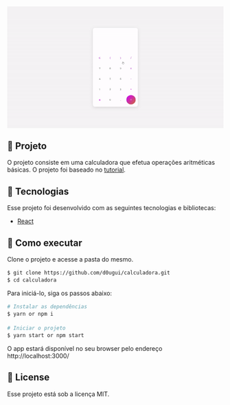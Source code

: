 <img align="center" src="src/assets/tela.gif" alt="Calculadora">

## 📖 Projeto

O projeto consiste em uma calculadora que efetua operações aritméticas básicas.
O projeto foi baseado no [tutorial](https://www.youtube.com/watch?v=ZtHyhj2tQUE).

## 🧪 Tecnologias

Esse projeto foi desenvolvido com as seguintes tecnologias e bibliotecas:

- [React](https://reactjs.org)

## 🚀 Como executar

Clone o projeto e acesse a pasta do mesmo.

```bash
$ git clone https://github.com/d0ugui/calculadora.git
$ cd calculadora
```

Para iniciá-lo, siga os passos abaixo:

```bash
# Instalar as dependências
$ yarn or npm i

# Iniciar o projeto
$ yarn start or npm start
```

O app estará disponível no seu browser pelo endereço http://localhost:3000/

## 📝 License

Esse projeto está sob a licença MIT.
